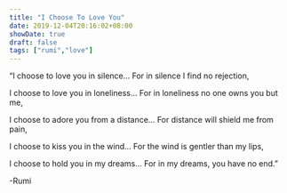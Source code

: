 ```yaml
---
title: "I Choose To Love You"
date: 2019-12-04T20:16:02+08:00
showDate: true
draft: false
tags: ["rumi","love"]
---
```

“I choose to love you in silence…
For in silence I find no rejection,

I choose to love you in loneliness…
For in loneliness no one owns you but me,

I choose to adore you from a distance…
For distance will shield me from pain,

I choose to kiss you in the wind…
For the wind is gentler than my lips,

I choose to hold you in my dreams…
For in my dreams, you have no end.”

-Rumi
